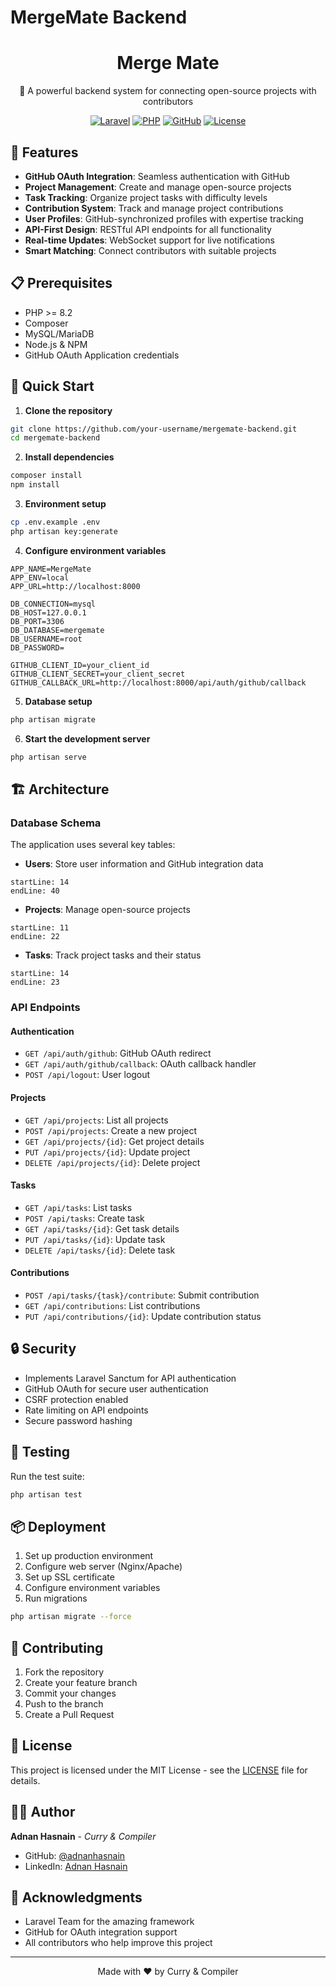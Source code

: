 # MergeMate Backend

<div align="center">
<h1> Merge Mate</h1>
<p>🚀 A powerful backend system for connecting open-source projects with contributors</p>
</div>

<div align="center">

[![Laravel](https://img.shields.io/badge/Laravel-v11.31-FF2D20?style=for-the-badge&logo=laravel&logoColor=white)](https://laravel.com)
[![PHP](https://img.shields.io/badge/PHP-v8.3-777BB4?style=for-the-badge&logo=php&logoColor=white)](https://php.net)
[![GitHub](https://img.shields.io/badge/GitHub_OAuth-Integration-181717?style=for-the-badge&logo=github&logoColor=white)](https://github.com)
[![License](https://img.shields.io/badge/License-MIT-yellow.svg?style=for-the-badge)](LICENSE)

</div>

## 🌟 Features

-   **GitHub OAuth Integration**: Seamless authentication with GitHub
-   **Project Management**: Create and manage open-source projects
-   **Task Tracking**: Organize project tasks with difficulty levels
-   **Contribution System**: Track and manage project contributions
-   **User Profiles**: GitHub-synchronized profiles with expertise tracking
-   **API-First Design**: RESTful API endpoints for all functionality
-   **Real-time Updates**: WebSocket support for live notifications
-   **Smart Matching**: Connect contributors with suitable projects

## 📋 Prerequisites

-   PHP >= 8.2
-   Composer
-   MySQL/MariaDB
-   Node.js & NPM
-   GitHub OAuth Application credentials

## 🚀 Quick Start

1. **Clone the repository**

```bash
git clone https://github.com/your-username/mergemate-backend.git
cd mergemate-backend
```

2. **Install dependencies**

```bash
composer install
npm install
```

3. **Environment setup**

```bash
cp .env.example .env
php artisan key:generate
```

4. **Configure environment variables**

```env
APP_NAME=MergeMate
APP_ENV=local
APP_URL=http://localhost:8000

DB_CONNECTION=mysql
DB_HOST=127.0.0.1
DB_PORT=3306
DB_DATABASE=mergemate
DB_USERNAME=root
DB_PASSWORD=

GITHUB_CLIENT_ID=your_client_id
GITHUB_CLIENT_SECRET=your_client_secret
GITHUB_CALLBACK_URL=http://localhost:8000/api/auth/github/callback
```

5. **Database setup**

```bash
php artisan migrate
```

6. **Start the development server**

```bash
php artisan serve
```

## 🏗️ Architecture

### Database Schema

The application uses several key tables:

-   **Users**: Store user information and GitHub integration data

```php:database/migrations/0001_01_01_000000_create_users_table.php
startLine: 14
endLine: 40
```

-   **Projects**: Manage open-source projects

```php:database/migrations/2024_12_02_085251_create_projects_table.php
startLine: 11
endLine: 22
```

-   **Tasks**: Track project tasks and their status

```php:database/migrations/2024_12_02_085329_create_tasks_table.php
startLine: 14
endLine: 23
```

### API Endpoints

#### Authentication

-   `GET /api/auth/github`: GitHub OAuth redirect
-   `GET /api/auth/github/callback`: OAuth callback handler
-   `POST /api/logout`: User logout

#### Projects

-   `GET /api/projects`: List all projects
-   `POST /api/projects`: Create a new project
-   `GET /api/projects/{id}`: Get project details
-   `PUT /api/projects/{id}`: Update project
-   `DELETE /api/projects/{id}`: Delete project

#### Tasks

-   `GET /api/tasks`: List tasks
-   `POST /api/tasks`: Create task
-   `GET /api/tasks/{id}`: Get task details
-   `PUT /api/tasks/{id}`: Update task
-   `DELETE /api/tasks/{id}`: Delete task

#### Contributions

-   `POST /api/tasks/{task}/contribute`: Submit contribution
-   `GET /api/contributions`: List contributions
-   `PUT /api/contributions/{id}`: Update contribution status

## 🔒 Security

-   Implements Laravel Sanctum for API authentication
-   GitHub OAuth for secure user authentication
-   CSRF protection enabled
-   Rate limiting on API endpoints
-   Secure password hashing

## 🧪 Testing

Run the test suite:

```bash
php artisan test
```

## 📦 Deployment

1. Set up production environment
2. Configure web server (Nginx/Apache)
3. Set up SSL certificate
4. Configure environment variables
5. Run migrations

```bash
php artisan migrate --force
```

## 🤝 Contributing

1. Fork the repository
2. Create your feature branch
3. Commit your changes
4. Push to the branch
5. Create a Pull Request

## 📝 License

This project is licensed under the MIT License - see the [LICENSE](LICENSE) file for details.

## 👨‍💻 Author

**Adnan Hasnain** - _Curry & Compiler_

-   GitHub: [@adnanhasnain](https://github.com/adnanhasnain)
-   LinkedIn: [Adnan Hasnain](https://linkedin.com/in/adnanhasnain)

## 🙏 Acknowledgments

-   Laravel Team for the amazing framework
-   GitHub for OAuth integration support
-   All contributors who help improve this project

---

<div align="center">
  Made with ❤️ by Curry & Compiler
</div>
